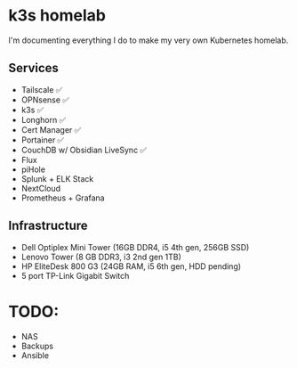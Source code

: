 # k3s homelab
I'm documenting everything I do to make my very own Kubernetes homelab.

## Services
- Tailscale ✅
- OPNsense ✅
- k3s ✅
- Longhorn ✅
- Cert Manager ✅
- Portainer ✅
- CouchDB w/ Obsidian LiveSync ✅
- Flux
- piHole 
- Splunk + ELK Stack
- NextCloud
- Prometheus + Grafana

## Infrastructure
- Dell Optiplex Mini Tower (16GB DDR4, i5 4th gen, 256GB SSD)
- Lenovo Tower (8 GB DDR3, i3 2nd gen 1TB)
- HP EliteDesk 800 G3 (24GB RAM, i5 6th gen, HDD pending)
- 5 port TP-Link Gigabit Switch

# TODO:
- NAS
- Backups
- Ansible
